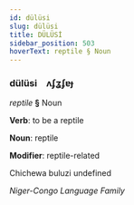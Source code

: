 ```yaml
---
id: dülüsi
slug: dülüsi
title: DÜLÜSİ
sidebar_position: 503
hoverText: reptile § Noun
---
```


### dülüsi&emsp;<span kind="abugida">ʌʄʓʄɐɟ</span>

*reptile* **§** Noun

**Verb**: to be a reptile

**Noun**: reptile

**Modifier**: reptile-related

Chichewa buluzi undefined

*Niger-Congo Language Family*